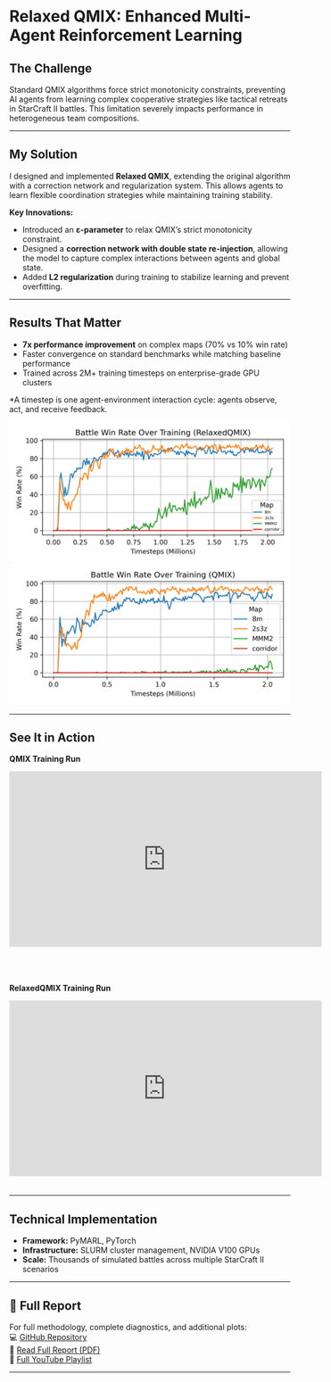 # Relaxed QMIX: Enhanced Multi-Agent Reinforcement Learning

## The Challenge
Standard QMIX algorithms force strict monotonicity constraints, preventing AI agents from learning complex cooperative strategies like tactical retreats in StarCraft II battles. This limitation severely impacts performance in heterogeneous team compositions.

---

## My Solution
I designed and implemented **Relaxed QMIX**, extending the original algorithm with a correction network and regularization system. This allows agents to learn flexible coordination strategies while maintaining training stability.

**Key Innovations:**  
- Introduced an **ε-parameter** to relax QMIX’s strict monotonicity constraint.
- Designed a **correction network with double state re-injection**, allowing the model to capture complex interactions between agents and global state.  
- Added **L2 regularization** during training to stabilize learning and prevent overfitting.  

---

## Results That Matter
- **7x performance improvement** on complex maps (70% vs 10% win rate)
- Faster convergence on standard benchmarks while matching baseline performance
- Trained across 2M+ training timesteps on enterprise-grade GPU clusters

*A timestep is one agent-environment interaction cycle: agents observe, act, and receive feedback.

![Training Curve](assets/pymarl/relaxedwr.png)
![Win Rate Comparison](assets/pymarl/qmixwr.png)

--- 

## See It in Action

**QMIX Training Run**

<iframe width="560" height="315" src="https://www.youtube.com/embed/kZImGVXS_YA" title="QMIX Training Run" frameborder="0" allow="accelerometer; autoplay; clipboard-write; encrypted-media; gyroscope; picture-in-picture" allowfullscreen></iframe>

<br><br>

**RelaxedQMIX Training Run**

<iframe width="560" height="315" src="https://www.youtube/embed/BXhIihipSZs" title="Relaxed QMIX Episode Highlight" frameborder="0" allow="accelerometer; autoplay; clipboard-write; encrypted-media; gyroscope; picture-in-picture" allowfullscreen></iframe>
<br><br>

---

## Technical Implementation
- **Framework:** PyMARL, PyTorch
- **Infrastructure:** SLURM cluster management, NVIDIA V100 GPUs
- **Scale:** Thousands of simulated battles across multiple StarCraft II scenarios

---

## 📄 Full Report  

For full methodology, complete diagnostics, and additional plots:  
💻 [GitHub Repository](https://github.com/miruyoun/PyMARL_RL_Project)  
📕 [Read Full Report (PDF)](assets/pymarl/RelaxedQMIX_Paper.pdf)  
🎥 [Full YouTube Playlist](https://www.youtube.com/playlist?list=PLfNwQXb-4EYiBC-Hm0P8xQDTPxbTGFpBp)

---

